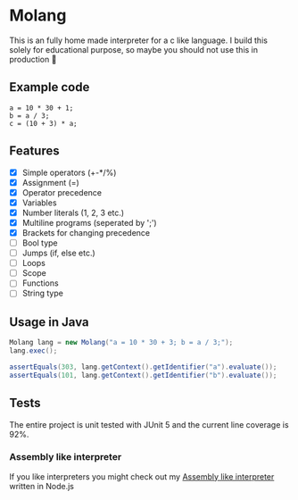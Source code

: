 # Molang
This is an fully home made interpreter for a c like language. I build this solely for educational purpose, so maybe you should not use this in production :horse:

## Example code
```
a = 10 * 30 + 1;
b = a / 3;
c = (10 + 3) * a;
```

## Features
- [x] Simple operators (+-*/%)
- [x] Assignment (=)
- [x] Operator precedence
- [x] Variables
- [x] Number literals (1, 2, 3 etc.)
- [x] Multiline programs (seperated by ';')
- [x] Brackets for changing precedence
- [ ] Bool type
- [ ] Jumps (if, else etc.)
- [ ] Loops
- [ ] Scope
- [ ] Functions
- [ ] String type

## Usage in Java
``` java
Molang lang = new Molang("a = 10 * 30 + 3; b = a / 3;");
lang.exec();

assertEquals(303, lang.getContext().getIdentifier("a").evaluate());
assertEquals(101, lang.getContext().getIdentifier("b").evaluate());
```

## Tests
The entire project is unit tested with JUnit 5 and the current line coverage is 92%.

### Assembly like interpreter
If you like interpreters you might check out my [Assembly like interpreter](https://github.com/MoritzGoeckel/Assembly-ish-Interpreter) written in Node.js
